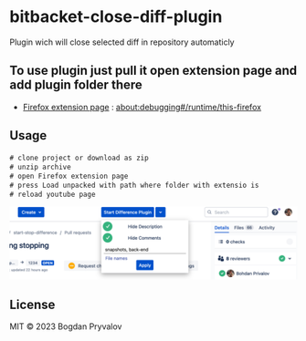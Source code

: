 # bitbacket-close-diff-plugin
Plugin wich will close selected diff in repository automaticly
## To use plugin just pull it open extension page and add plugin folder there

* [Firefox extension page](about:debugging#/runtime/this-firefox) : [about:debugging#/runtime/this-firefox](about:debugging#/runtime/this-firefox)

## Usage
```
# clone project or download as zip
# unzip archive
# open Firefox extension page
# press Load unpacked with path where folder with extensio is
# reload youtube page
```

![Screenshot](assets/screenshot.png)

## License

MIT © 2023 Bogdan Pryvalov
